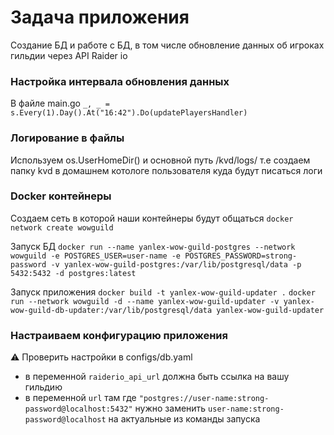 # Задача приложения
Создание БД и работе с БД, в том числе обновление данных об игроках гильдии через API Raider io

### Настройка интервала обновления данных
В файле main.go
`_, _ = s.Every(1).Day().At("16:42").Do(updatePlayersHandler)`

### Логирование в файлы
Используем os.UserHomeDir() и основной путь /kvd/logs/ т.е создаем папку kvd в домашнем котологе пользователя куда будут писаться логи

### Docker контейнеры
Создаем сеть в которой наши контейнеры будут общаться
`docker network create wowguild`

Запуск БД
`docker run --name yanlex-wow-guild-postgres --network wowguild -e POSTGRES_USER=user-name -e POSTGRES_PASSWORD=strong-password -v yanlex-wow-guild-postgres:/var/lib/postgresql/data -p 5432:5432 -d postgres:latest`

Запуск приложения
`docker build -t yanlex-wow-guild-updater .`
`docker run --network wowguild -d --name yanlex-wow-guild-updater -v yanlex-wow-guild-db-updater:/var/lib/postgresql/data yanlex-wow-guild-updater`

### Настраиваем конфигурацию приложения
:warning: Проверить настройки в configs/db.yaml
- в переменной `raiderio_api_url` должна быть ссылка на вашу гильдию
- в переменной `url` там где `"postgres://user-name:strong-password@localhost:5432"` нужно заменить `user-name:strong-password@localhost` на актуальные из команды запуска